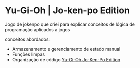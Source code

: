 # Yu-Gi-Oh | Jo-ken-po Edition

Jogo de jokenpo que criei para explicar conceitos de lógica de programação aplicados a jogos

conceitos abordados:

- Armazenamento e gerenciamento de estado manual
- Funções limpas
- Organização de código
[Yu-Gi-Oh Jo-Ken-Po Edition](https://bruno-vidal-nuie.github.io/yu-gi-oh-jokenpo-dio/)

